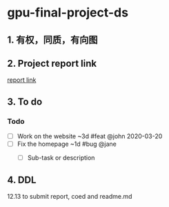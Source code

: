 # gpu-final-project-ds

## 1. 有权，同质，有向图

## 2. Project report link
[report link](https://www.overleaf.com/9676136123kqwtztppdhyv#4525cc)

## 3. To do

### Todo

- [ ] Work on the website ~3d #feat @john 2020-03-20  
- [ ] Fix the homepage ~1d #bug @jane  
  - [ ] Sub-task or description  



## 4. DDL
12.13 to submit report, coed and readme.md
